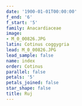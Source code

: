 ```yaml
---
date: '1900-01-01T00:00:00'
f_end: '6'
f_start: '5'
family: Anacardiaceae
image:
- M_0_00826.JPG
latin: Cotinus coggygria
lead: M_0_00826.JPG
lead_sample: false
name: index
order: Cotinus
parallel: false
petals: '5'
petals_joined: false
star_shape: false
title: Ruj
---
```


